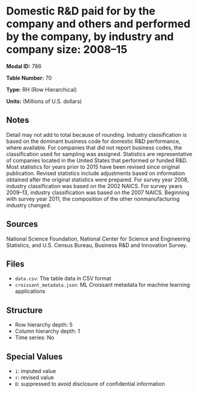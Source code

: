 # Domestic R&D paid for by the company and others and performed by the company, by industry and company size: 2008–15

**Modal ID:** 786

**Table Number:** 70

**Type:** RH (Row Hierarchical)

**Units:** (Millions of U.S. dollars)

## Notes

Detail may not add to total because of rounding. Industry classification is based on the dominant business code for domestic R&D performance, where available. For companies that did not report business codes, the classification used for sampling was assigned. Statistics are representative of companies located in the United States that performed or funded R&D. Most statistics for years prior to 2015 have been revised since original publication. Revised statistics include adjustments based on information obtained after the original statistics were prepared. For survey year 2008, industry classification was based on the 2002 NAICS. For survey years 2009–13, industry classification was based on the 2007 NAICS. Beginning with survey year 2011, the composition of the other nonmanufacturing industry changed.

## Sources

National Science Foundation, National Center for Science and Engineering Statistics, and U.S. Census Bureau, Business R&D and Innovation Survey.

## Files

- `data.csv`: The table data in CSV format
- `croissant_metadata.json`: ML Croissant metadata for machine learning applications

## Structure

- Row hierarchy depth: 5
- Column hierarchy depth: 1
- Time series: No

## Special Values

- `i`: imputed value
- `r`: revised value
- `D`: suppressed to avoid disclosure of confidential information
